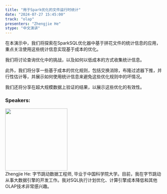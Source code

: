 ```yaml
---
title: "用于Spark优化的文件运行时统计"
date: "2024-07-27 15:45:00" 
track: "olap"
presenters: "Zhengjie He"
stype: "中文演讲"
---
```

在本演示中，我们将探索在SparkSQL优化器中基于拼花文件的统计信息的应用，重点关注使用这些统计信息实现基于成本的优化。

我们将讨论查询优化中的挑战，以及如何以低成本的方式收集统计信息。

此外，我们将分享一些基于成本的优化规则，包括交换消除，布隆过滤器下推，并行性估计等，并展示如何使用统计信息来避免这些优化规则中的坏情况。

我们还将分享在超大规模数据上验证的结果，以展示这些优化的有效性。
 ### Speakers: 
 <img src="https://sessionize.com/image/441e-400o400o1-7pqSZq7dyvJevmQ1PL3TZw.jpg" width="200" /><br>Zhengjie He: 字节跳动数据工程师, 毕业于中国科学院大学。目前，我在字节跳动从事大数据引擎的开发工作。我对SQL执行计划优化、计算引擎成本降低和其他OLAP技术非常感兴趣。
 <br><br>